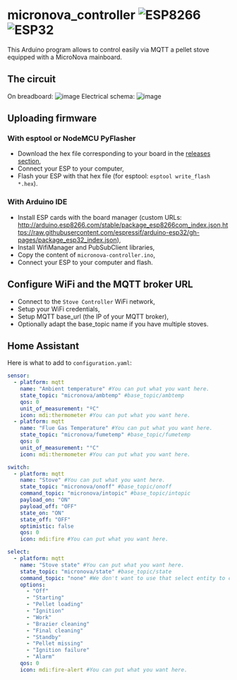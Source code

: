 # micronova_controller ![ESP8266](https://img.shields.io/badge/ESP-8266-000000.svg?longCache=true&style=flat&colorA=CC101F) ![ESP32](https://img.shields.io/badge/ESP-32-000000.svg?longCache=true&style=flat&colorA=CC101F)

This Arduino program allows to control easily via MQTT a pellet stove equipped with a MicroNova mainboard.

## The circuit
On breadboard:
![image](https://user-images.githubusercontent.com/57588282/127031692-c1dd1c95-987d-42d3-bf3d-23146b8f2eec.png)
Electrical schema:
![image](https://user-images.githubusercontent.com/57588282/127032442-d4bb1e1b-df1b-4e90-8297-b0b436b67163.png)

## Uploading firmware
### With esptool or NodeMCU PyFlasher
- Download the hex file corresponding to your board in the [releases section](https://github.com/philibertc/micronova_controller/releases),
- Connect your ESP to your computer,
- Flash your ESP with that hex file (for esptool: `esptool write_flash *.hex`).
### With Arduino IDE
- Install ESP cards with the board manager (custom URLs: http://arduino.esp8266.com/stable/package_esp8266com_index.json,https://raw.githubusercontent.com/espressif/arduino-esp32/gh-pages/package_esp32_index.json),
- Install WifiManager and PubSubClient libraries,
- Copy the content of `micronova-controller.ino`,
- Connect your ESP to your computer and flash.

## Configure WiFi and the MQTT broker URL
- Connect to the `Stove Controller` WiFi network,
- Setup your WiFi credentials,
- Setup MQTT base_url (the IP of your MQTT broker),
- Optionally adapt the base_topic name if you have multiple stoves.

## Home Assistant
Here is what to add to `configuration.yaml`:
```yaml
sensor:
  - platform: mqtt
    name: "Ambient temperature" #You can put what you want here.
    state_topic: "micronova/ambtemp" #base_topic/ambtemp
    qos: 0
    unit_of_measurement: "ºC"
    icon: mdi:thermometer #You can put what you want here.
  - platform: mqtt
    name: "Flue Gas Temperature" #You can put what you want here.
    state_topic: "micronova/fumetemp" #base_topic/fumetemp
    qos: 0
    unit_of_measurement: "°C"
    icon: mdi:thermometer #You can put what you want here.
```
```yaml
switch:
  - platform: mqtt
    name: "Stove" #You can put what you want here.
    state_topic: "micronova/onoff" #base_topic/onoff
    command_topic: "micronova/intopic" #base_topic/intopic
    payload_on: "ON"
    payload_off: "OFF"
    state_on: "ON"
    state_off: "OFF"
    optimistic: false
    qos: 0
    icon: mdi:fire #You can put what you want here.
```
```yaml
select:
  - platform: mqtt
    name: "Stove state" #You can put what you want here.
    state_topic: "micronova/state" #base_topic/state
    command_topic: "none" #We don't want to use that select entity to control the stove.
    options:
      - "Off"
      - "Starting"
      - "Pellet loading"
      - "Ignition"
      - "Work"
      - "Brazier cleaning"
      - "Final cleaning"
      - "Standby"
      - "Pellet missing"
      - "Ignition failure"
      - "Alarm"
    qos: 0
    icon: mdi:fire-alert #You can put what you want here.
```
